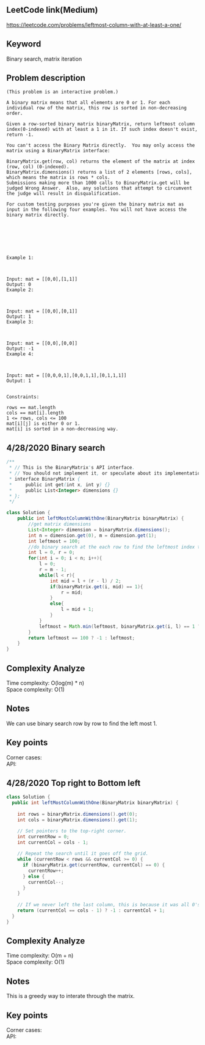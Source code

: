 ## LeetCode link(Medium)
https://leetcode.com/problems/leftmost-column-with-at-least-a-one/

## Keyword
Binary search, matrix iteration

## Problem description
```
(This problem is an interactive problem.)

A binary matrix means that all elements are 0 or 1. For each individual row of the matrix, this row is sorted in non-decreasing order.

Given a row-sorted binary matrix binaryMatrix, return leftmost column index(0-indexed) with at least a 1 in it. If such index doesn't exist, return -1.

You can't access the Binary Matrix directly.  You may only access the matrix using a BinaryMatrix interface:

BinaryMatrix.get(row, col) returns the element of the matrix at index (row, col) (0-indexed).
BinaryMatrix.dimensions() returns a list of 2 elements [rows, cols], which means the matrix is rows * cols.
Submissions making more than 1000 calls to BinaryMatrix.get will be judged Wrong Answer.  Also, any solutions that attempt to circumvent the judge will result in disqualification.

For custom testing purposes you're given the binary matrix mat as input in the following four examples. You will not have access the binary matrix directly.

 

 

 

Example 1:



Input: mat = [[0,0],[1,1]]
Output: 0
Example 2:



Input: mat = [[0,0],[0,1]]
Output: 1
Example 3:



Input: mat = [[0,0],[0,0]]
Output: -1
Example 4:



Input: mat = [[0,0,0,1],[0,0,1,1],[0,1,1,1]]
Output: 1
 

Constraints:

rows == mat.length
cols == mat[i].length
1 <= rows, cols <= 100
mat[i][j] is either 0 or 1.
mat[i] is sorted in a non-decreasing way.
```
## 4/28/2020 Binary search

```java
/**
 * // This is the BinaryMatrix's API interface.
 * // You should not implement it, or speculate about its implementation
 * interface BinaryMatrix {
 *     public int get(int x, int y) {}
 *     public List<Integer> dimensions {}
 * };
 */

class Solution {
    public int leftMostColumnWithOne(BinaryMatrix binaryMatrix) {
        //get matrix dimensions
        List<Integer> dimension = binaryMatrix.dimensions();
        int n = dimension.get(0), m = dimension.get(1);
        int leftmost = 100;
        //do binary search at the each row to find the leftmost index that has 1
        int l = 0, r = 0;
        for(int i = 0; i < n; i++){
            l = 0;
            r = m - 1;
            while(l < r){
                int mid = l + (r - l) / 2;
                if(binaryMatrix.get(i, mid) == 1){
                    r = mid;
                }
                else{
                    l = mid + 1;
                }
            }
            leftmost = Math.min(leftmost, binaryMatrix.get(i, l) == 1 ? l : 100);
        }
        return leftmost == 100 ? -1 : leftmost;
    }
}
```

## Complexity Analyze
Time complexity: O(log(m) * n)\
Space complexity: O(1)

## Notes
We can use binary search row by row to find the left most 1.

## Key points
Corner cases: \
API:

## 4/28/2020 Top right to Bottom left

```java
class Solution {
  public int leftMostColumnWithOne(BinaryMatrix binaryMatrix) {
    
    int rows = binaryMatrix.dimensions().get(0);
    int cols = binaryMatrix.dimensions().get(1);

    // Set pointers to the top-right corner.
    int currentRow = 0;
    int currentCol = cols - 1;
    
    // Repeat the search until it goes off the grid.
    while (currentRow < rows && currentCol >= 0) {
      if (binaryMatrix.get(currentRow, currentCol) == 0) {
        currentRow++;
      } else {
        currentCol--; 
      }
    }
    
    // If we never left the last column, this is because it was all 0's.
    return (currentCol == cols - 1) ? -1 : currentCol + 1;
  }
}
```

## Complexity Analyze
Time complexity: O(m + n)\
Space complexity: O(1)

## Notes
This is a greedy way to interate through the matrix.

## Key points
Corner cases: \
API: